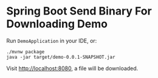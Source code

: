 Spring Boot Send Binary For Downloading Demo
============================================

Run `DemoApplication` in your IDE, or:

```
./mvnw package
java -jar target/demo-0.0.1-SNAPSHOT.jar
```

Visit <http://localhost:8080>, a file will be downloaded.
